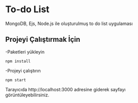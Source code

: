 # To-do List
MongoDB, Ejs, Node.js ile oluşturulmuş to do list uygulaması
## Projeyi Çalıştırmak İçin
-Paketleri yükleyin
```
npm install
```
-Projeyi çalıştırın
```
npm start
```
Tarayıcıda
http://localhost:3000
adresine giderek sayfayı görüntüleyebilirsiniz.
